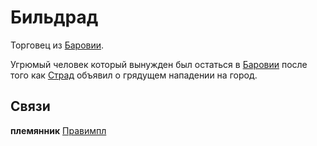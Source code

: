 # Бильдрад

Торговец из [Баровии](../locs/barovia_city.md).

Угрюмый человек который вынужден был остаться в [Баровии](../locs/barovia_city.md) после того как [Страд](./strad.md) объявил о грядущем нападении на город.

## Связи

**племянник** [Правимпл](./pravimpl.md)